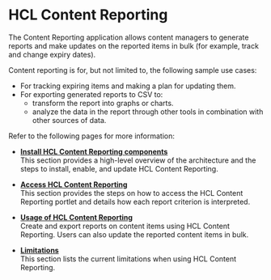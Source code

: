 # HCL Content Reporting

The Content Reporting application allows content managers to generate reports and make updates on the reported items in bulk (for example, track and change expiry dates).

Content reporting is for, but not limited to, the following sample use cases:

-  For tracking expiring items and making a plan for updating them.
-  For exporting generated reports to CSV to:
    -  transform the report into graphs or charts.
    -  analyze the data in the report through other tools in combination with other sources of data.

Refer to the following pages for more information:

- **[Install HCL Content Reporting components](../content_reporting/installation/index.md)**<br>
This section provides a high-level overview of the architecture and the steps to install, enable, and update HCL Content Reporting.

- **[Access HCL Content Reporting](../content_reporting/access/index.md)**<br>
This section provides the steps on how to access the HCL Content Reporting portlet and details how each report criterion is interpreted.

- **[Usage of HCL Content Reporting](../content_reporting/usage/index.md)**<br>
Create and export reports on content items using HCL Content Reporting. Users can also update the reported content items in bulk.

- **[Limitations](../content_reporting/limitations/index.md)**<br>
This section lists the current limitations when using HCL Content Reporting.
